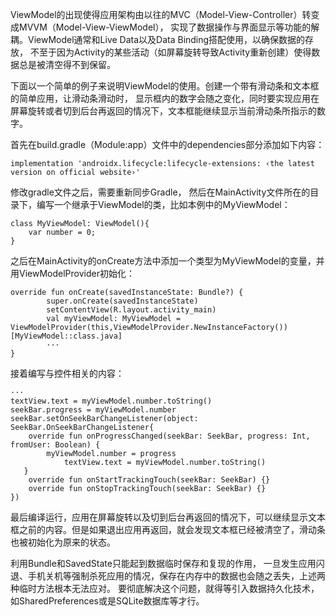 ViewModel的出现使得应用架构由以往的MVC（Model-View-Controller）转变成MVVM（Model-View-ViewModel）， 实现了数据操作与界面显示等功能的解耦。ViewModel通常和Live Data以及Data Binding搭配使用，以确保数据的存放， 不至于因为Activity的某些活动（如屏幕旋转导致Activity重新创建）使得数据总是被清空得不到保留。

下面以一个简单的例子来说明ViewModel的使用。创建一个带有滑动条和文本框的简单应用，让滑动条滑动时， 显示框内的数字会随之变化，同时要实现应用在屏幕旋转或者切到后台再返回的情况下，文本框能继续显示当前滑动条所指示的数字。

首先在build.gradle（Module:app）文件中的dependencies部分添加如下内容：

```
implementation 'androidx.lifecycle:lifecycle-extensions: ‹the latest version on official website›'
```

修改gradle文件之后，需要重新同步Gradle， 然后在MainActivity文件所在的目录下，编写一个继承于ViewModel的类，比如本例中的MyViewModel：

```
class MyViewModel: ViewModel(){
    var number = 0;
}
```

之后在MainActivity的onCreate方法中添加一个类型为MyViewModel的变量，并用ViewModelProvider初始化：

```
override fun onCreate(savedInstanceState: Bundle?) {
        super.onCreate(savedInstanceState)
        setContentView(R.layout.activity_main)
        val myViewModel: MyViewModel = ViewModelProvider(this,ViewModelProvider.NewInstanceFactory())[MyViewModel::class.java]
        ···
}
```

接着编写与控件相关的内容：

```
···
textView.text = myViewModel.number.toString()
seekBar.progress = myViewModel.number
seekBar.setOnSeekBarChangeListener(object: SeekBar.OnSeekBarChangeListener{
    override fun onProgressChanged(seekBar: SeekBar, progress: Int, fromUser: Boolean) {
        myViewModel.number = progress
            textView.text = myViewModel.number.toString()
   }
    override fun onStartTrackingTouch(seekBar: SeekBar) {}
    override fun onStopTrackingTouch(seekBar: SeekBar) {}
})
```

最后编译运行，应用在屏幕旋转以及切到后台再返回的情况下，可以继续显示文本框之前的内容。但是如果退出应用再返回，就会发现文本框已经被清空了，滑动条也被初始化为原来的状态。

利用Bundle和SavedState只能起到数据临时保存和复现的作用， 一旦发生应用闪退、手机关机等强制杀死应用的情况，保存在内存中的数据也会随之丢失，上述两种临时方法根本无法应对。 要彻底解决这个问题，就得等引入数据持久化技术，如SharedPreferences或是SQLite数据库等才行。
